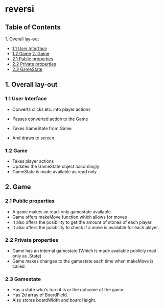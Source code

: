 # reversi

## Table of Contents
[1. Overall lay-out](#overall-lay-out)
- [1.1 User Interface](#11-user-interface)
- [1.2 Game](#12-game)
[2. Game](#game)
- [2.1 Public properties](#21-public-properties)
- [2.2 Private properties](#22-private-properties)
- [2.3 GameState](#23-gamestate)


## 1. Overall lay-out

### 1.1 User Interface
- Converts clicks etc. into player actions
- Passes converted action to the Game

- Takes GameState from Game
- And draws to screen

### 1.2 Game
- Takes player actions
- Updates the GameState object accordingly
- GameState is made available as read only


## 2. Game

### 2.1 Public properties
- A game makes an read-only gamestate available.
- Game offers makeMove function which allows for moves 
- It also offers the posibility to get the amount of stones of each player.
- It also offers the posibility to check if a move is available for each player.

### 2.2 Private properties
- Game has an internal gamestate (Which is made available publicly read-only as .State)
- Game makes changes to the gamestate each time when makeMove is called.

### 2.3 Gamestate
- Has a state who's turn it is or the outcome of the game.
- Has 2d array of BoardField.
- Also stores boardWidth and boardHeight.
